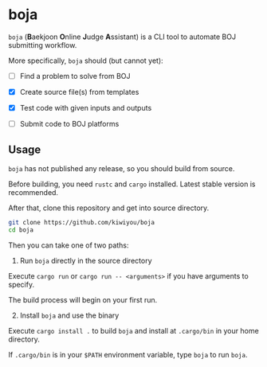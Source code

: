 # boja

`boja` (**B**aekjoon **O**nline **J**udge **A**ssistant) is a CLI tool to automate BOJ submitting workflow.

More specifically, `boja` should (but cannot yet):

- [ ] Find a problem to solve from BOJ

- [x] Create source file(s) from templates

- [x] Test code with given inputs and outputs

- [ ] Submit code to BOJ platforms

## Usage

`boja` has not published any release, so you should build from source.

Before building, you need `rustc` and `cargo` installed. Latest stable version is recommended.

After that, clone this repository and get into source directory.

```bash
git clone https://github.com/kiwiyou/boja
cd boja
```

Then you can take one of two paths:

1. Run `boja` directly in the source directory

Execute `cargo run` or `cargo run -- <arguments>` if you have arguments to specify.

The build process will begin on your first run.

2. Install `boja` and use the binary

Execute `cargo install .` to build `boja` and install at `.cargo/bin` in your home directory.

If `.cargo/bin` is in your `$PATH` environment variable, type `boja` to run `boja`.
